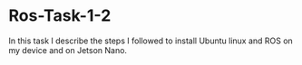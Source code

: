 # Ros-Task-1-2
In this task I describe the steps I followed to install Ubuntu linux and ROS on my device and on Jetson Nano.
